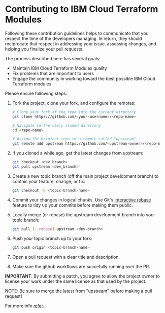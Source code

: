 # Contributing to IBM Cloud Terraform Modules




Following these contribution guidelines helps to communicate that you respect the time of the developers managing. In return, they should reciprocate that respect in addressing your issue, assessing changes, and helping you finalize your pull requests.

The process described here has several goals:

- Maintain IBM Cloud Terraform Modules quality
- Fix problems that are important to users
- Engage the community in working toward the best possible IBM Cloud Terraform modules

Please ensure following steps:

1. Fork the project, clone your fork, and configure the remotes:

   ```bash
   # Clone your fork of the repo into the current directory 
   git clone https://github.com/<your-username>/<repo-name>
   
   # Navigate to the newly cloned directory
   cd <repo-name>
   
   # Assign the original repo to a remote called "upstream"
   git remote add upstream https://github.com/<upstream-owner>/<repo-name>
   ```

2. If you cloned a while ago, get the latest changes from upstream:

   ```bash
   git checkout <dev_branch>
   git pull upstream <dev_branch>
   ```

3. Create a new topic branch (off the main project development branch) to contain your feature, change, or fix:

   ```bash
   git checkout -b <topic-branch-name>
   ```

4. Commit your changes in logical chunks. Use Git's [interactive rebase](https://help.github.com/articles/interactive-rebase)
   feature to tidy up your commits before making them public.

5. Locally merge (or rebase) the upstream development branch into your topic branch:

   ```bash
   git pull [--rebase] upstream <dev-branch>
   ```

6. Push your topic branch up to your fork:

   ```bash
   git push origin <topic-branch-name>
   ```

7. Open a pull request with a clear title and description.

8. Make sure the github workflows are succefully running over the PR.

**IMPORTANT**: By submitting a patch, you agree to allow the project owner to
license your work under the same license as that used by the project.

NOTE: Be sure to merge the latest from "upstream" before making a pull request!

For more info [refer](https://github.com/terraform-ibm-modules/terraform-ibm-issue-tracker/blob/main/README.md).
